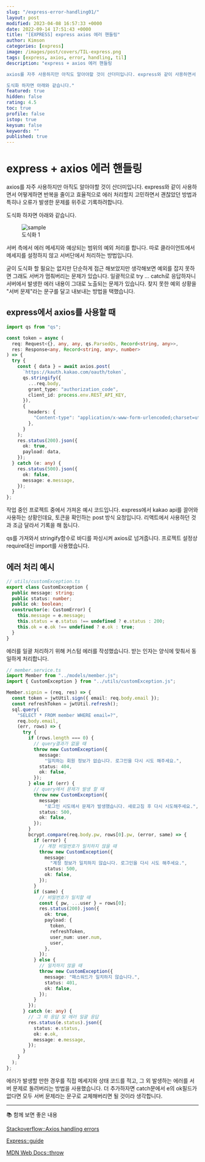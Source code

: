 ```yaml
---
slug: "/express-error-handling01/"
layout: post
modified: 2023-04-08 16:57:33 +0000
date: 2022-09-14 17:51:43 +0000
title: "[EXPRESS] express axios 에러 핸들링"
author: Kimson
categories: [express]
image: /images/post/covers/TIL-express.png
tags: [express, axios, error, handling, til]
description: "express + axios 에러 핸들링

axios를 자주 사용하지만 아직도 알아야할 것이 산더미입니다. express와 같이 사용하면서 어떻게하면 반복을 줄이고 효율적으로 에러 처리할지 고민하면서 괜찮았던 방법과 특히나 오류가 발생한 문제를 위주로 기록하려합니다.

도식화 하자면 아래와 같습니다."
featured: true
hidden: false
rating: 4.5
toc: true
profile: false
istop: true
keysum: false
keywords: ""
published: true
---
```


# express + axios 에러 핸들링

axios를 자주 사용하지만 아직도 알아야할 것이 산더미입니다. express와 같이 사용하면서 어떻게하면 반복을 줄이고 효율적으로 에러 처리할지 고민하면서 괜찮았던 방법과 특히나 오류가 발생한 문제를 위주로 기록하려합니다.

도식화 하자면 아래와 같습니다.

<figure class="text-center">
<span class="w-inline-block">
   <img src="https://[user-images.githubusercontent.com/71887242/187074979-4a53bddd-d539-4de8-a80f-abceb48b6c07.png](https://user-images.githubusercontent.com/71887242/190115679-627c7c7d-4d59-4929-a42d-828ab82a4131.png)" alt="sample" title="sample">
   <figcaption>도식화 1</figcaption>
</span>
</figure>

서버 측에서 에러 메세지와 예상되는 범위의 예외 처리를 합니다. 따로 클라이언트에서 메세지를 설정하지 않고 서버단에서 처리하는 방법입니다.

굳이 도식화 할 필요는 없지만 단순하게 접근 해보았지만 생각해보면 예외를 잡지 못하면 그래도 서버가 멈춰버리는 문제가 있습니다. 일괄적으로 try ... catch로 응답하자니 서버에서 발생한 에러 내용이 그대로 노출되는 문제가 있습니다. 찾지 못한 예외 상황을 "서버 문제"라는 문구를 달고 내보내는 방법을 택했습니다.

## express에서 axios를 사용할 때

```typescript
import qs from "qs";

const token = async (
  req: Request<{}, any, any, qs.ParsedQs, Record<string, any>>,
  res: Response<any, Record<string, any>, number>
) => {
  try {
    const { data } = await axios.post(
      `https://kauth.kakao.com/oauth/token`,
      qs.stringify({
        ...req.body,
        grant_type: "authorization_code",
        client_id: process.env.REST_API_KEY,
      }),
      {
        headers: {
          "Content-type": "application/x-www-form-urlencoded;charset=utf-8",
        },
      }
    );
    res.status(200).json({
      ok: true,
      payload: data,
    });
  } catch (e: any) {
    res.status(500).json({
      ok: false,
      message: e.message,
    });
  }
};
```

작업 중인 프로젝트 중에서 가져온 예시 코드입니다. express에서 kakao api를 끌어와 사용하는 상황인데요, 토큰을 확인하는 post 방식 요청입니다. 리액트에서 사용하던 것과 조금 달라서 기록을 해 둡니다.

qs를 가져와서 stringify함수로 바디를 파싱시켜 axios로 넘겨줍니다. 프로젝트 설정상 require대신 import를 사용했습니다.

## 에러 처리 예시

```typescript
// utils/customException.ts
export class CustomException {
  public message: string;
  public status: number;
  public ok: boolean;
  constructor(e: CustomError) {
    this.message = e.message;
    this.status = e.status !== undefined ? e.status : 200;
    this.ok = e.ok !== undefined ? e.ok : true;
  }
}
```

에러를 일괄 처리하기 위해 커스텀 에러를 작성했습니다. 받는 인자는 양식에 맞춰서 동일하게 처리합니다.

```typescript
// member.service.ts
import Member from "../models/member.js";
import { CustomException } from "../utils/customException.js";

Member.signin = (req, res) => {
  const token = jwtUtil.sign({ email: req.body.email });
  const refreshToken = jwtUtil.refresh();
  sql.query(
    "SELECT * FROM member WHERE email=?",
    req.body.email,
    (err, rows) => {
      try {
        if (rows.length === 0) {
          // query결과가 없을 때
          throw new CustomException({
            message:
              "일치하는 회원 정보가 없습니다. 로그인을 다시 시도 해주세요.",
            status: 404,
            ok: false,
          });
        } else if (err) {
          // query에서 문제가 발생 할 때
          throw new CustomException({
            message:
              "로그인 시도에서 문제가 발생했습니다. 새로고침 후 다시 시도해주세요.",
            status: 500,
            ok: false,
          });
        }
        bcrypt.compare(req.body.pw, rows[0].pw, (error, same) => {
          if (error) {
            // 계정 비밀번호가 일치하지 않을 때
            throw new CustomException({
              message:
                "계정 정보가 일치하지 않습니다. 로그인을 다시 시도 해주세요.",
              status: 500,
              ok: false,
            });
          }
          if (same) {
            // 비밀번호가 일치할 때
            const { pw, ...user } = rows[0];
            res.status(200).json({
              ok: true,
              payload: {
                token,
                refreshToken,
                user_num: user.num,
                user,
              },
            });
          } else {
            // 일치하지 않을 때
            throw new CustomException({
              message: "패스워드가 일치하지 않습니다.",
              status: 401,
              ok: false,
            });
          }
        });
      } catch (e: any) {
        // 그 외 응답 및 에러 일괄 응답
        res.status(e.status).json({
          status: e.status,
          ok: e.ok,
          message: e.message,
        });
      }
    }
  );
};
```

에러가 발생할 만한 경우를 직접 메세지와 상태 코드를 적고, 그 외 발생하는 에러를 서버 문제로 돌려버리는 방법을 사용했습니다. 더 추가하자면 catch문에서 e의 ok필드가 없다면 모두 서버 문제라는 문구로 교체해버리면 될 것이라 생각합니다.

---

📚 함께 보면 좋은 내용

[Stackoverflow::Axios handling errors](https://stackoverflow.com/questions/49967779/axios-handling-errors)

[Express::guide](https://expressjs.com/ko/guide/error-handling.html)

[MDN Web Docs::throw](https://developer.mozilla.org/ko/docs/Web/JavaScript/Reference/Statements/throw)
